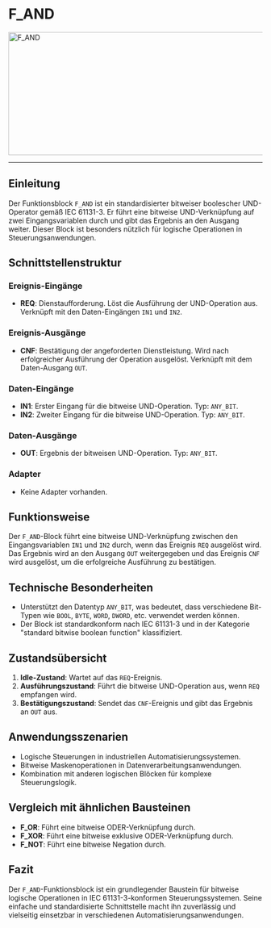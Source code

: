 # F_AND

<img width="1336" height="244" alt="F_AND" src="https://github.com/user-attachments/assets/a65a419c-0126-4dd6-9ab3-6e40b32ddcac" />

* * * * * * * * * *
## Einleitung
Der Funktionsblock `F_AND` ist ein standardisierter bitweiser boolescher UND-Operator gemäß IEC 61131-3. Er führt eine bitweise UND-Verknüpfung auf zwei Eingangsvariablen durch und gibt das Ergebnis an den Ausgang weiter. Dieser Block ist besonders nützlich für logische Operationen in Steuerungsanwendungen.

## Schnittstellenstruktur

### **Ereignis-Eingänge**
- **REQ**: Dienstaufforderung. Löst die Ausführung der UND-Operation aus. Verknüpft mit den Daten-Eingängen `IN1` und `IN2`.

### **Ereignis-Ausgänge**
- **CNF**: Bestätigung der angeforderten Dienstleistung. Wird nach erfolgreicher Ausführung der Operation ausgelöst. Verknüpft mit dem Daten-Ausgang `OUT`.

### **Daten-Eingänge**
- **IN1**: Erster Eingang für die bitweise UND-Operation. Typ: `ANY_BIT`.
- **IN2**: Zweiter Eingang für die bitweise UND-Operation. Typ: `ANY_BIT`.

### **Daten-Ausgänge**
- **OUT**: Ergebnis der bitweisen UND-Operation. Typ: `ANY_BIT`.

### **Adapter**
- Keine Adapter vorhanden.

## Funktionsweise
Der `F_AND`-Block führt eine bitweise UND-Verknüpfung zwischen den Eingangsvariablen `IN1` und `IN2` durch, wenn das Ereignis `REQ` ausgelöst wird. Das Ergebnis wird an den Ausgang `OUT` weitergegeben und das Ereignis `CNF` wird ausgelöst, um die erfolgreiche Ausführung zu bestätigen.

## Technische Besonderheiten
- Unterstützt den Datentyp `ANY_BIT`, was bedeutet, dass verschiedene Bit-Typen wie `BOOL`, `BYTE`, `WORD`, `DWORD`, etc. verwendet werden können.
- Der Block ist standardkonform nach IEC 61131-3 und in der Kategorie "standard bitwise boolean function" klassifiziert.

## Zustandsübersicht
1. **Idle-Zustand**: Wartet auf das `REQ`-Ereignis.
2. **Ausführungszustand**: Führt die bitweise UND-Operation aus, wenn `REQ` empfangen wird.
3. **Bestätigungszustand**: Sendet das `CNF`-Ereignis und gibt das Ergebnis an `OUT` aus.

## Anwendungsszenarien
- Logische Steuerungen in industriellen Automatisierungssystemen.
- Bitweise Maskenoperationen in Datenverarbeitungsanwendungen.
- Kombination mit anderen logischen Blöcken für komplexe Steuerungslogik.

## Vergleich mit ähnlichen Bausteinen
- **F_OR**: Führt eine bitweise ODER-Verknüpfung durch.
- **F_XOR**: Führt eine bitweise exklusive ODER-Verknüpfung durch.
- **F_NOT**: Führt eine bitweise Negation durch.

## Fazit
Der `F_AND`-Funktionsblock ist ein grundlegender Baustein für bitweise logische Operationen in IEC 61131-3-konformen Steuerungssystemen. Seine einfache und standardisierte Schnittstelle macht ihn zuverlässig und vielseitig einsetzbar in verschiedenen Automatisierungsanwendungen.
